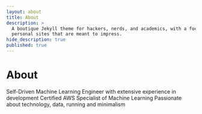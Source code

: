 ```yaml
---
layout: about
title: About
description: >
  A boutique Jekyll theme for hackers, nerds, and academics, with a focus on
  personal sites that are meant to impress.
hide_description: true
published: true
---
```


# About

<!--author-->
Self-Driven Machine Learning Engineer with extensive experience in development
Certified AWS Specialist of Machine Learning
Passionate about technology, data, running and minimalism
